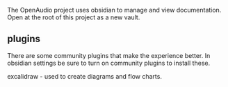 The OpenAudio project uses obsidian to manage and view documentation. Open at the root of this project as a new vault.

## plugins
There are some community plugins that make the experience better. In obsidian settings be sure to turn on community plugins to install these.

excalidraw - used to create diagrams and flow charts. 